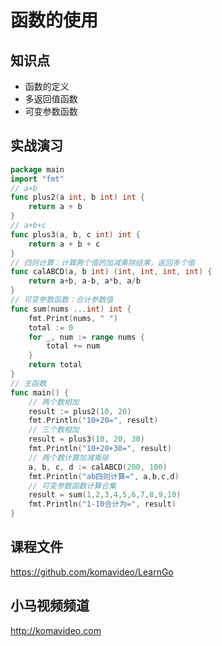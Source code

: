 函数的使用
==========

## 知识点

* 函数的定义
* 多返回值函数
* 可变参数函数

## 实战演习

~~~go
package main
import "fmt"
// a+b
func plus2(a int, b int) int {
    return a + b
}
// a+b+c
func plus3(a, b, c int) int {
    return a + b + c
}
// 四则计算：计算两个值的加减乘除结果，返回多个值
func calABCD(a, b int) (int, int, int, int) {
	return a+b, a-b, a*b, a/b
}
// 可变参数函数：合计参数值
func sum(nums ...int) int {
    fmt.Print(nums, " ")
    total := 0
    for _, num := range nums {
        total += num
    }
    return total
}
// 主函数
func main() {
	// 两个数相加
    result := plus2(10, 20)
	fmt.Println("10+20=", result)
	// 三个数相加
    result = plus3(10, 20, 30)
	fmt.Println("10+20+30=", result)
	// 两个数计算加减乘除
	a, b, c, d := calABCD(200, 100)
	fmt.Println("ab四则计算=", a,b,c,d)
	// 可变参数函数计算合集
	result = sum(1,2,3,4,5,6,7,8,9,10)
	fmt.Println("1-10合计为=", result)
}
~~~

## 课程文件

https://github.com/komavideo/LearnGo

## 小马视频频道

http://komavideo.com
